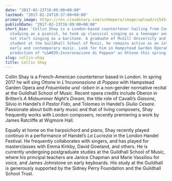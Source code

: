 ```yaml
---
date: "2017-02-23T16:09:00+00:00"
lastmod: "2017-02-24T10:37:00+00:00"
primary_image: https://res.cloudinary.com/schmopera/image/upload/v1545409169/media/webhook-uploads/1487866028936/Ns62MkO_1RpUWPKThBJj146PeCn2yao8Vo3-_UwZN6REKZDpD0-igAvotiFmDlpOF97pZt7kVq_M_BzGNxL08YprEKvv%3Dw1360-h1360
publishDate: "2017-02-23T16:09:00+00:00"
short_bio: 'Collin Shay is a London-based countertenor hailing from Connecticut. Originally
  studying as a pianist, he took up classical singing as a teenager and no, he did
  not start singing as a baritone. A graduate of McGill University and a current postgraduate
  student at the Guildhall School of Music, he remains active as an interpreter of
  early and contemporary music. Look for him in Hampstead Garden Opera&#039;s upcoming
  production of *L&#039;Incoronazione di Poppea* as Ottone this spring. '
slug: collin-shay
title: Collin Shay
---
```


Collin Shay is a French-American countertenor based in London. In spring 2017 he will sing Ottone in *L’Incoronazione di Poppea* with Hampstead Garden Opera and *Frauenliebe und -leben* in a non-gender normative recital at the Guildhall School of Music. Recent opera credits include Oberon in Britten’s *A Midsummer Night’s Dream*, the title role of Cavalli’s *Giasone*, Silvio in Handel’s *Il Pastor Fido*, and Tolomeo in Handel’s *Giulio Cesare*. Passionate about both early music and that of living composers, Shay frequently works with London composers, recently premiering a work by James Ratcliffe at Wigmore Hall. 	

Equally at home on the harpsichord and piano, Shay recently played continuo in a performance of Handel’s *La Lucrezia* in the London Handel Festival. He frequently collaborates with singers, and has played for masterclasses with Emma Kirkby, David Gowland, and others. He is currently undergoing postgraduate studies at the Guildhall School of Music, where his principal teachers are Janice Chapman and Marie Vassiliou for voice, and James Johnstone on early keyboards.  His study at the Guildhall is generously supported by the Sidney Perry Foundation and the Guildhall School Trust.

